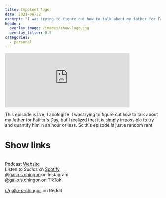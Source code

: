 ```yaml
---
title: Impotent Anger
date: 2021-06-22
excerpt: "I was trying to figure out how to talk about my father for Father's Day, but I realized that it is simply impossible to try and quantify him in an hour or less"
header:
  overlay_image: /images/show-logo.png
  overlay_filter: 0.5
categories:
  - personal
---
```

<iframe src="https://open.spotify.com/embed-podcast/episode/13NynTgbWJTz09tUGshmEU" width="80%" height="175" frameborder="0" allowtransparency="true" allow="encrypted-media"></iframe>

This episode is late, I apologize. I was trying to figure out how to talk about my father for Father's Day, but I realized that it is simply impossible to try and quantify him in an hour or less. So this episode is just a random rant.

# Show links

<br> Podcast [Website](https://sucias.xyz)  <a href='https://sucias.xyz'><i class='fas fa-link'></i></a>
<br> Listen to *Sucias* on [Spotify](https://open.spotify.com/show/3XjoipCU3QzeIaQAAQpBdW)  <a href='https://open.spotify.com/show/3XjoipCU3QzeIaQAAQpBdW'><i class='fab fa-spotify'></i></a>
<br> [@gallo.s.chingon](https://instagram.com/gallo.s.chingon) on Instagram  <a href='https://www.instagram.com/gallo.s.chingon'><i class='fa-brands fa-instagram-square'></i></a>
<br> [@gallo.s.chingon](https://www.tiktok.com/@gallo.s.chingon) on TikTok <a href='https://www.tiktok.com/@gallo.s.chingon'><i class='fa-brands fa-tiktok'></i><br>
<br> [u/gallo-s-chingon](https://reddit.com/u/gallo-s-chingon/submitted) on Reddit <a href='https://reddit.com/u/gallo-s-chingon/submitted'><i class='fab fa-reddit'></i></a>
